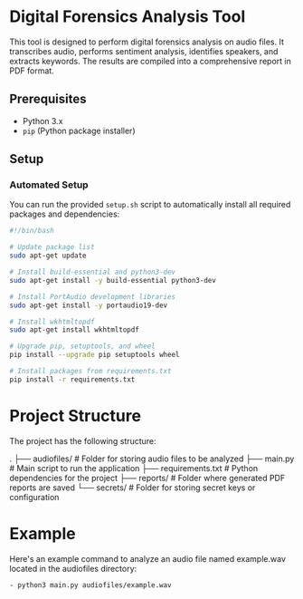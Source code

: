 # Digital Forensics Analysis Tool

This tool is designed to perform digital forensics analysis on audio files. It transcribes audio, performs sentiment analysis, identifies speakers, and extracts keywords. The results are compiled into a comprehensive report in PDF format.

## Prerequisites

- Python 3.x
- `pip` (Python package installer)

## Setup

### Automated Setup

You can run the provided `setup.sh` script to automatically install all required packages and dependencies:

```bash
#!/bin/bash

# Update package list
sudo apt-get update

# Install build-essential and python3-dev
sudo apt-get install -y build-essential python3-dev

# Install PortAudio development libraries
sudo apt-get install -y portaudio19-dev

# Install wkhtmltopdf
sudo apt-get install wkhtmltopdf

# Upgrade pip, setuptools, and wheel
pip install --upgrade pip setuptools wheel

# Install packages from requirements.txt
pip install -r requirements.txt
```

# Project Structure
The project has the following structure:

.
├── audiofiles/          # Folder for storing audio files to be analyzed
├── main.py              # Main script to run the application
├── requirements.txt     # Python dependencies for the project
├── reports/             # Folder where generated PDF reports are saved
└── secrets/             # Folder for storing secret keys or configuration


# Example
Here's an example command to analyze an audio file named example.wav located in the audiofiles directory:
```
- python3 main.py audiofiles/example.wav
```